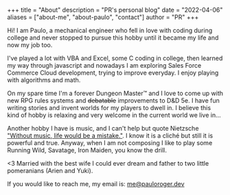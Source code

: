 +++
title = "About"
description = "PR's personal blog"
date = "2022-04-06"
aliases = ["about-me", "about-paulo", "contact"]
author = "PR"
+++

Hi! I am Paulo, a mechanical engineer who fell in love with coding during college and never stopped to pursue this hobby until it became my life and now my job too.

I've played a lot with VBA and Excel, some C coding in college, then learned my way through javascript and nowadays I am exploring Sales Force Commerce Cloud development, trying to improve everyday. I enjoy playing with algorithms and math.

On my spare time I'm a forever Dungeon Master™ and I love to come up with new RPG rules systems and ~~debatable~~ improvements to D&D 5e. I have fun writing stories and invent worlds for my players to dwell in. I believe this kind of hobby is relaxing and very welcome in the current world we live in...

Another hobby I have is music, and I can't help but quote Nietzsche ["Without music, life would be a mistake."](https://en.wikipedia.org/wiki/Portal:Classical_music/Quotes/5). I know it is a cliché but still it is powerful and true. Anyway, when I am not composing I like to play some Running Wild, Savatage, Iron Maiden, you know the drill.

<3 Married with the best wife I could ever dream and father to two little pomeranians (Arien and Yuki).

If you would like to reach me, my email is: [me@pauloroger.dev](mailto:me@pauloroger.dev)
